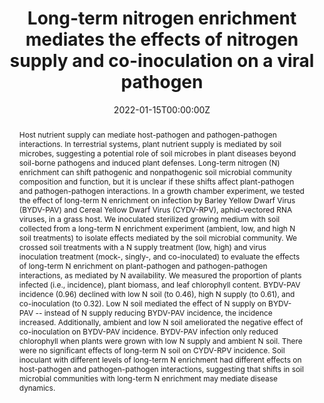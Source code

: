 ---
abstract: Host nutrient supply can mediate host-pathogen and pathogen-pathogen interactions. In terrestrial systems, plant nutrient supply is mediated by soil microbes, suggesting a potential role of soil microbes in plant diseases beyond soil-borne pathogens and induced plant defenses. Long-term nitrogen (N) enrichment can shift pathogenic and nonpathogenic soil microbial community composition and function, but it is unclear if these shifts affect plant-pathogen and pathogen-pathogen interactions. In a growth chamber experiment, we tested the effect of long-term N enrichment on infection by Barley Yellow Dwarf Virus (BYDV-PAV) and Cereal Yellow Dwarf Virus (CYDV-RPV), aphid-vectored RNA viruses, in a grass host. We inoculated sterilized growing medium with soil collected from a long-term N enrichment experiment (ambient, low, and high N soil treatments) to isolate effects mediated by the soil microbial community. We crossed soil treatments with a N supply treatment (low, high) and virus inoculation treatment (mock-, singly-, and co-inoculated) to evaluate the effects of long-term N enrichment on plant-pathogen and pathogen-pathogen interactions, as mediated by N availability. We measured the proportion of plants infected (i.e., incidence), plant biomass, and leaf chlorophyll content. BYDV-PAV incidence (0.96) declined with low N soil (to 0.46), high N supply (to 0.61), and co-inoculation (to 0.32). Low N soil mediated the effect of N supply on BYDV-PAV -- instead of N supply reducing BYDV-PAV incidence, the incidence increased. Additionally, ambient and low N soil ameliorated the negative effect of co-inoculation on BYDV-PAV incidence. BYDV-PAV infection only reduced chlorophyll when plants were grown with low N supply and ambient N soil. There were no significant effects of long-term N soil on CYDV-RPV incidence. Soil inoculant with different levels of long-term N enrichment had different effects on host-pathogen and pathogen-pathogen interactions, suggesting that shifts in soil microbial communities with long-term N enrichment may mediate disease dynamics.
author_notes:
- undergraduate mentee
authors:
- Casey A. Easterday
- admin
- Christelle Lacroix
- Eric W. Seabloom
- Elizabeth T. Borer
date: "2022-01-15T00:00:00Z"
doi: "10.1002/ece3.8450"
featured: false
image:
  caption:
  focal_point: ""
  preview_only: false
projects: []
publication: '*Ecology and Evolution, e8450*'
publication_short: ""
publication_types:
- "2"
publishDate: "2022-01-15T00:00:00Z"
slides:
summary:
tags:
title: Long-term nitrogen enrichment mediates the effects of nitrogen supply and co-inoculation on a viral pathogen
url_code: https://doi.org/10.6073/pasta/5620600a9d7d7bec7855ba1999a37ded
url_dataset: ""
url_pdf: https://onlinelibrary.wiley.com/doi/epdf/10.1002/ece3.8450
url_poster: ""
url_project: ""
url_slides: ""
url_source: ""
url_video: ""
---